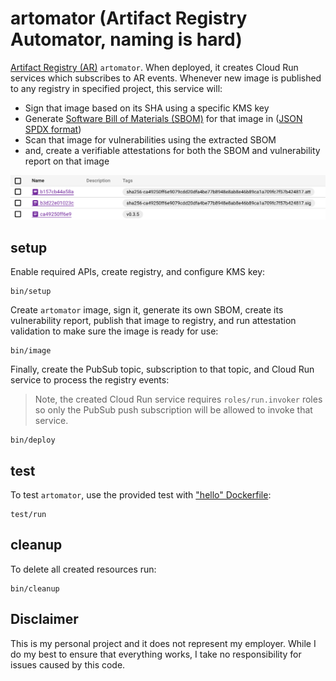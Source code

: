 # artomator (Artifact Registry Automator, naming is hard)

[Artifact Registry (AR)](https://cloud.google.com/artifact-registry) `artomator`. When deployed, it creates Cloud Run services which subscribes to AR events. Whenever new image is published to any registry in specified project, this service will:

* Sign that image based on its SHA using a specific KMS key
* Generate [Software Bill of Materials (SBOM)](https://www.cisa.gov/sbom) for that image in ([JSON SPDX format](https://github.com/spdx/spdx-spec/blob/v2.2/schemas/spdx-schema.json))
* Scan that image for vulnerabilities using the extracted SBOM
* and, create a verifiable attestations for both the SBOM and vulnerability report on that image

![](images/reg.png)

## setup

Enable required APIs, create registry, and configure KMS key:

```shell
bin/setup
```

Create `artomator` image, sign it, generate its own SBOM, create its vulnerability report, publish that image to registry, and run attestation validation to make sure the image is ready for use:

```shell
bin/image
```

Finally, create the PubSub topic, subscription to that topic, and Cloud Run service to process the registry events: 

> Note, the created Cloud Run service requires `roles/run.invoker` roles so only the PubSub push subscription will be allowed to invoke that service. 

```shell
bin/deploy
```

## test 

To test `artomator`, use the provided test with ["hello" Dockerfile](test/Dockerfile): 

```shell
test/run
```

## cleanup

To delete all created resources run: 

```shell
bin/cleanup
```

## Disclaimer

This is my personal project and it does not represent my employer. While I do my best to ensure that everything works, I take no responsibility for issues caused by this code.